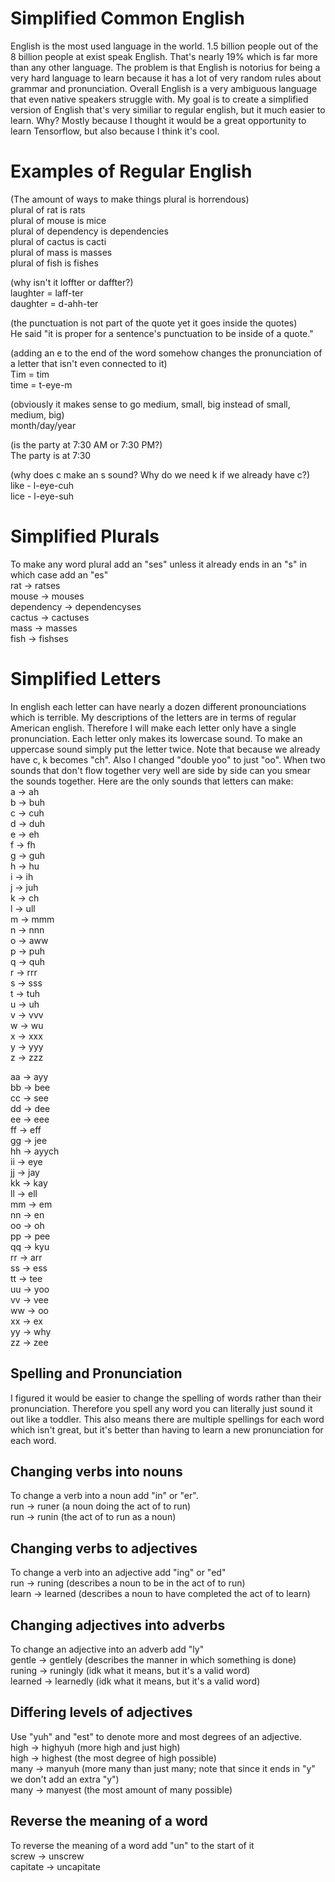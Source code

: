 # Simplified Common English
English is the most used language in the world. 1.5 billion people out of the 8 billion people at exist speak English. That's nearly 19% which is far more than any other language. The problem is that English is notorius for being a very hard language to learn because it has a lot of very random rules about grammar and pronunciation. Overall English is a very ambiguous language that even native speakers struggle with. My goal is to create a simplified version of English that's very similiar to regular english, but it much easier to learn. Why? Mostly because I thought it would be a great opportunity to learn Tensorflow, but also because I think it's cool.

# Examples of Regular English
(The amount of ways to make things plural is horrendous)  
plural of rat is rats  
plural of mouse is mice  
plural of dependency is dependencies  
plural of cactus is cacti  
plural of mass is masses  
plural of fish is fishes  

(why isn't it loffter or daffter?)  
laughter = laff-ter  
daughter = d-ahh-ter  

(the punctuation is not part of the quote yet it goes inside the quotes)  
He said "it is proper for a sentence's punctuation to be inside of a quote."  

(adding an e to the end of the word somehow changes the pronunciation of a letter that isn't even connected to it)  
Tim = tim  
time = t-eye-m  

(obviously it makes sense to go medium, small, big instead of small, medium, big)  
month/day/year  

(is the party at 7:30 AM or 7:30 PM?)  
The party is at 7:30  

(why does c make an s sound? Why do we need k if we already have c?)  
like - l-eye-cuh  
lice - l-eye-suh  

# Simplified Plurals
To make any word plural add an "ses" unless it already ends in an "s" in which case add an "es"  
rat -> ratses  
mouse -> mouses  
dependency -> dependencyses  
cactus -> cactuses  
mass -> masses  
fish -> fishses  

# Simplified Letters
In english each letter can have nearly a dozen different pronounciations which is terrible. My descriptions of the letters are in terms of regular American english. Therefore I will make each letter only have a single pronunciation. Each letter only makes its lowercase sound. To make an uppercase sound simply put the letter twice. Note that because we already have c, k becomes "ch". Also I changed "double yoo" to just "oo". When two sounds that don't flow together very well are side by side can you smear the sounds together. Here are the only sounds that letters can make:  
a -> ah  
b -> buh  
c -> cuh  
d -> duh  
e -> eh  
f -> fh  
g -> guh  
h -> hu  
i -> ih  
j -> juh  
k -> ch  
l -> ull  
m -> mmm  
n -> nnn  
o -> aww  
p -> puh  
q -> quh  
r -> rrr  
s -> sss  
t -> tuh  
u -> uh  
v -> vvv  
w -> wu  
x -> xxx  
y -> yyy  
z -> zzz  
  
aa -> ayy  
bb -> bee  
cc -> see  
dd -> dee  
ee -> eee  
ff -> eff  
gg -> jee  
hh -> ayych  
ii -> eye  
jj -> jay  
kk -> kay  
ll -> ell  
mm -> em  
nn -> en  
oo -> oh  
pp -> pee  
qq -> kyu  
rr -> arr  
ss -> ess  
tt -> tee  
uu -> yoo  
vv -> vee  
ww -> oo   
xx -> ex  
yy -> why  
zz -> zee  

## Spelling and Pronunciation
I figured it would be easier to change the spelling of words rather than their pronunciation. Therefore you spell any word you can literally just sound it out like a toddler. This also means there are multiple spellings for each word which isn't great, but it's better than having to learn a new pronunciation for each word.

## Changing verbs into nouns
To change a verb into a noun add "in" or "er".  
run -> runer (a noun doing the act of to run)  
run -> runin (the act of to run as a noun)  

## Changing verbs to adjectives
To change a verb into an adjective add "ing" or "ed"  
run -> runing (describes a noun to be in the act of to run)  
learn -> learned (describes a noun to have completed the act of to learn)  

## Changing adjectives into adverbs
To change an adjective into an adverb add "ly"  
gentle -> gentlely (describes the manner in which something is done)  
runing -> runingly (idk what it means, but it's a valid word)  
learned -> learnedly (idk what it means, but it's a valid word)  

## Differing levels of adjectives
Use "yuh" and "est" to denote more and most degrees of an adjective.  
high -> highyuh (more high and just high)  
high -> highest (the most degree of high possible)  
many -> manyuh (more many than just many; note that since it ends in "y" we don't add an extra "y")  
many -> manyest (the most amount of many possible)  

## Reverse the meaning of a word
To reverse the meaning of a word add "un" to the start of it  
screw -> unscrew  
capitate -> uncapitate  


